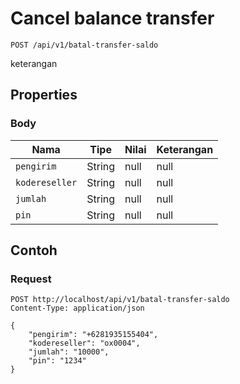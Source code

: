 # Cancel balance transfer
```http
POST /api/v1/batal-transfer-saldo
```
keterangan
## Properties
### Body
Nama | Tipe | Nilai | Keterangan
--- | --- | --- | ---
<code>pengirim</code> | String | null | null
<code>kodereseller</code> | String | null | null
<code>jumlah</code> | String | null | null
<code>pin</code> | String | null | null
## Contoh
### Request
```http
POST http://localhost/api/v1/batal-transfer-saldo
Content-Type: application/json

{
    "pengirim": "+6281935155404",
    "kodereseller": "ox0004",
    "jumlah": "10000",
    "pin": "1234"
}


```
